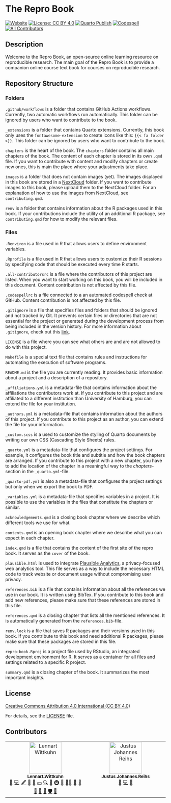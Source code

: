 # The Repro Book

[![Website](https://img.shields.io/website?url=https%3A%2F%2Flennartwittkuhn.com%2Frepro-book%2F)](https://lennartwittkuhn.com/repro-book/)
[![License: CC BY 4.0](https://img.shields.io/badge/License-CC_BY_4.0-lightgrey.svg)](https://creativecommons.org/licenses/by/4.0/)
[![Quarto Publish](https://github.com/lnnrtwttkhn/repro-book/actions/workflows/publish.yml/badge.svg)](https://github.com/lnnrtwttkhn/repro-book/actions/workflows/publish.yml)
[![Codespell](https://github.com/lnnrtwttkhn/repro-book/actions/workflows/codespell.yml/badge.svg)](https://github.com/lnnrtwttkhn/repro-book/actions/workflows/codespell.yml)
[![All Contributors](https://img.shields.io/github/all-contributors/projectOwner/projectName?color=ee8449&style=flat-square)](#contributors)

## Description

Welcome to the Repro Book, an open-source online learning resource on reproducible research.
The main goal of the Repro Book is to provide a companion online course text book for courses on reproducible research.

## Repository Structure

### Folders

`.github/workflows` is a folder that contains GitHub Actions workflows.
Currently, two automatic workflows run automatically.
This folder can be ignored by users who want to contribute to the book.

`_extensions` is a folder that contains Quarto extensions.
Currently, this book only uses the `fontawesome-extension` to create icons like this: `{{< fa folder >}}`.
This folder can be ignored by users who want to contribute to the book.

`chapters` is the heart of the book.
The `chapters` folder contains all main chapters of the book.
The content of each chapter is stored in its own `.qmd` file.
If you want to contribute with content and modify chapters or create new ones, this is main the place where your adjustments take place.

`images` is a folder that does not contain images (yet).
The images displayed in this book are stored in a [NextCloud](https://cloud.uni-hamburg.de/s/ifmfPkLJCqTELSC?) folder.
If you want to contribute images to this book, please upload them to the NextCloud folder.
For an explanation of how to use the images from NextCloud, see `contributing.qmd`.

`renv` is a folder that contains information about the R packages used in this book.
If your contributions include the utility of an additional R package, see `contributing.qmd` for how to modify the relevant files.

### Files

`.Renviron` is a file used in R that allows users to define environment variables.

`.Rprofile` is a file used in R that allows users to customize their R sessions by specifying code that should be executed every time R starts.

`.all-contributorsrc` is a file where the contributors of this project are listed.
When you want to start working on this book, you will be included in this document.
Content contribution is not affected by this file.

`.codespellrc` is a file connected to a an automated codespell check at GitHub.
Content contribution is not affected by this file.

`.gitignore` is a file that specifies files and folders that should be ignored and not tracked by Git.
It prevents certain files or directories that are not essential for the project or generated during the development process from being included in the version history.
For more information about `.gitignore`, check out this [link](https://lennartwittkuhn.com/version-control-book/chapters/git-essentials.html#ignoring-files-and-folders-.gitignore).

`LICENSE` is a file where you can see what others are and are not allowed to do with this project.

`Makefile` is a special text file that contains rules and instructions for automating the execution of software programs.

`README.md` is the file you are currently reading. 
It provides basic information about a project and a description of a repository.

`_affiliations.yml` is a metadata-file that contains information about the affiliations the contributors work at.
If you contribute to this project and are affiliated to a different institution than University of Hamburg, you can extend the file for your institution.

`_authors.yml` is a metadata-file that contains information about the authors of this project.
If you contribute to this project as an author, you can extend the file for your information.

`_custom.scss` is a used to customize the styling of Quarto documents by writing our own CSS (Cascading Style Sheets) rules.

`_quarto.yml` is a metadata-file that configures the project settings.
For example, it configures the book title and subtitle and how the book chapters are arranged.
If you contribute to this project with a new chapter, you have to add the location of the chapter in a meaningful way to the *chapters*-section in the `_quarto.yml`-file.

`_quarto-pdf.yml` is also a metadata-file that configures the project settings but only when we export the book to PDF.

`_variables.yml` is a metadata-file that specifies variables in a project.
It is possible to use the variables in the files that constitute the chapters or similar.

`acknowledgements.qmd` is a closing book chapter where we describe which different tools we use for what.

`contents.qmd` is an opening book chapter where we describe what you can expect in each chapter.

`index.qmd` is a file that contains the content of the first site of the repro book.
It serves as the `cover` of the book.

`plausible.html` is used to integrate [Plausible Analytics](https://plausible.io/), a privacy-focused web analytics tool.
This file serves as a way to include the necessary HTML code to track website or document usage without compromising user privacy.

`references.bib` is a file that contains information about all the references we use in our book.
It is written using BibTex.
If you contribute to this book and add new references, please make sure that these references are stored in this file.

`references.qmd` is a closing chapter that lists all the mentioned references.
It is automatically generated from the `references.bib`-file.

`renv.lock` is a file that saves R packages and their versions used in this book.
If you contribute to this book and need additional R packages, please make sure that these packages are stored in this file.

`repro-book.Rproj` is a project file used by RStudio, an integrated development environment for R.
It serves as a container for all files and settings related to a specific R project. 

`summary.qmd` is a closing chapter of the book. 
It summarizes the most important insights.

## License

[Creative Commons Attribution 4.0 International (CC BY 4.0)](https://creativecommons.org/licenses/by/4.0/deed.en)

For details, see the [LICENSE](LICENSE) file.

## Contributors

<!-- ALL-CONTRIBUTORS-LIST:START - Do not remove or modify this section -->
<!-- prettier-ignore-start -->
<!-- markdownlint-disable -->
<table>
  <tbody>
    <tr>
      <td align="center" valign="top" width="14.28%"><a href="https://lennartwittkuhn.com"><img src="https://avatars.githubusercontent.com/u/42233065?v=4?s=100" width="100px;" alt="Lennart Wittkuhn"/><br /><sub><b>Lennart Wittkuhn</b></sub></a><br /><a href="https://github.com/lnnrtwttkhn/repro-book/issues?q=author%3Alnnrtwttkhn" title="Bug reports">🐛</a> <a href="https://github.com/lnnrtwttkhn/repro-book/commits?author=lnnrtwttkhn" title="Code">💻</a> <a href="#content-lnnrtwttkhn" title="Content">🖋</a> <a href="https://github.com/lnnrtwttkhn/repro-book/commits?author=lnnrtwttkhn" title="Documentation">📖</a> <a href="#design-lnnrtwttkhn" title="Design">🎨</a> <a href="#financial-lnnrtwttkhn" title="Financial">💵</a> <a href="#fundingFinding-lnnrtwttkhn" title="Funding Finding">🔍</a> <a href="#ideas-lnnrtwttkhn" title="Ideas, Planning, & Feedback">🤔</a> <a href="#infra-lnnrtwttkhn" title="Infrastructure (Hosting, Build-Tools, etc)">🚇</a> <a href="#maintenance-lnnrtwttkhn" title="Maintenance">🚧</a> <a href="#mentoring-lnnrtwttkhn" title="Mentoring">🧑‍🏫</a> <a href="#projectManagement-lnnrtwttkhn" title="Project Management">📆</a> <a href="#promotion-lnnrtwttkhn" title="Promotion">📣</a> <a href="#question-lnnrtwttkhn" title="Answering Questions">💬</a> <a href="#research-lnnrtwttkhn" title="Research">🔬</a> <a href="https://github.com/lnnrtwttkhn/repro-book/pulls?q=is%3Apr+reviewed-by%3Alnnrtwttkhn" title="Reviewed Pull Requests">👀</a> <a href="#security-lnnrtwttkhn" title="Security">🛡️</a> <a href="#talk-lnnrtwttkhn" title="Talks">📢</a></td>
      <td align="center" valign="top" width="14.28%"><a href="https://github.com/justus-reihs"><img src="https://avatars.githubusercontent.com/u/180428105?v=4?s=100" width="100px;" alt="Justus Johannes Reihs"/><br /><sub><b>Justus Johannes Reihs</b></sub></a><br /><a href="https://github.com/lnnrtwttkhn/repro-book/issues?q=author%3Ajustus-reihs" title="Bug reports">🐛</a> <a href="https://github.com/lnnrtwttkhn/repro-book/commits?author=justus-reihs" title="Code">💻</a> <a href="#ideas-justus-reihs" title="Ideas, Planning, & Feedback">🤔</a></td>
    </tr>
  </tbody>
</table>

<!-- markdownlint-restore -->
<!-- prettier-ignore-end -->

<!-- ALL-CONTRIBUTORS-LIST:END -->
